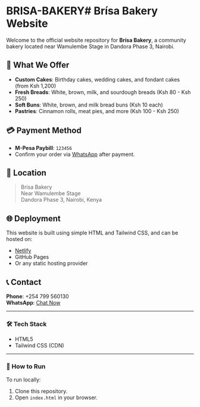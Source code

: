 # BRISA-BAKERY# Brísa Bakery Website

Welcome to the official website repository for **Brísa Bakery**, a community bakery located near Wamulembe Stage in Dandora Phase 3, Nairobi.

## 🍞 What We Offer
- **Custom Cakes**: Birthday cakes, wedding cakes, and fondant cakes (from Ksh 1,200)
- **Fresh Breads**: White, brown, milk, and sourdough breads (Ksh 80 - Ksh 250)
- **Soft Buns**: White, brown, and milk bread buns (Ksh 10 each)
- **Pastries**: Cinnamon rolls, meat pies, and more (Ksh 100 - Ksh 250)

## 💳 Payment Method
- **M-Pesa Paybill**: `123456`  
- Confirm your order via [WhatsApp](https://wa.me/254799560130) after payment.

## 📍 Location
> Brísa Bakery  
> Near Wamulembe Stage  
> Dandora Phase 3, Nairobi, Kenya

## 🌐 Deployment
This website is built using simple HTML and Tailwind CSS, and can be hosted on:
- [Netlify](https://netlify.com)
- GitHub Pages
- Or any static hosting provider

## 📞 Contact
**Phone**: +254 799 560130  
**WhatsApp**: [Chat Now](https://wa.me/254799560130)

---

### 🛠️ Tech Stack
- HTML5
- Tailwind CSS (CDN)

---

### 🚀 How to Run
To run locally:
1. Clone this repository.
2. Open `index.html` in your browser.

